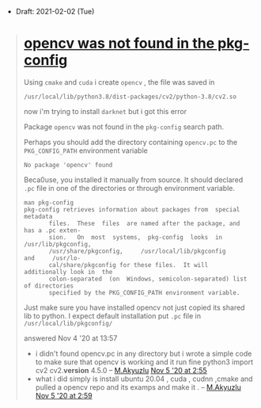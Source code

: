 

* Draft: 2021-02-02 (Tue)

> # [opencv was not found in the pkg-config](https://askubuntu.com/questions/1289550/opencv-was-not-found-in-the-pkg-config)
>
> Using `cmake` and `cuda` i create `opencv` , the file was saved in
>
> ```
> /usr/local/lib/python3.8/dist-packages/cv2/python-3.8/cv2.so
> ```
>
> now i'm trying to install `darknet` but i got this error
>
> Package `opencv` was not found in the `pkg-config` search path.
>
> Perhaps you should add the directory containing `opencv.pc` to the `PKG_CONFIG_PATH` environment variable
>
> ```
> No package 'opencv' found
> ```
>
> Beca0use, you installed it manually from source. It should declared `.pc` file in one of the directories or through environment variable.
>
> ```
> man pkg-config
> pkg-config retrieves information about packages from  special  metadata
>        files.  These  files  are named after the package, and has a .pc exten‐
>        sion.   On  most  systems,  pkg-config  looks  in   /usr/lib/pkgconfig,
>        /usr/share/pkgconfig,     /usr/local/lib/pkgconfig     and     /usr/lo‐
>        cal/share/pkgconfig for these files.  It will additionally look in  the
>        colon-separated  (on  Windows, semicolon-separated) list of directories
>        specified by the PKG_CONFIG_PATH environment variable.
> ```
>
> Just make sure you have installed opencv not just copied its shared lib to python. I expect default installation put `.pc` file in `/usr/local/lib/pkgconfig/`
>
> 
>
> answered Nov 4 '20 at 13:57
>
> - i didn't found opencv.pc in any directory but i wrote a simple code to make sure that opencv is working and it run fine python3 import cv2 cv2.__version__ 4.5.0 – [M.Akyuzlu](https://askubuntu.com/users/1144726/m-akyuzlu) [Nov 5 '20 at 2:55](https://askubuntu.com/questions/1289550/opencv-was-not-found-in-the-pkg-config#comment2189527_1289577) 
> - what i did simply is install ubuntu 20.04 , cuda , cudnn ,cmake and pulled a opencv repo and its examps and make it . – [M.Akyuzlu](https://askubuntu.com/users/1144726/m-akyuzlu) [Nov 5 '20 at 2:59](https://askubuntu.com/questions/1289550/opencv-was-not-found-in-the-pkg-config#comment2189528_1289577) 
